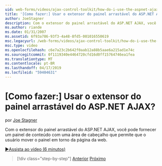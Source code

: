 ```yaml
---
uid: web-forms/videos/ajax-control-toolkit/how-do-i-use-the-aspnet-ajax-draggable-panel-extender
title: '[Como fazer:] Usar o extensor do painel arrastável do ASP.NET AJAX? | Microsoft Docs'
author: JoeStagner
description: Com o extensor do painel arrastável do ASP.NET AJAX, você pode fornecer um painel de conteúdo com uma área de cabeçalho que permite que o usuário mover o painel em torno da página da web.
ms.author: riande
ms.date: 01/31/2007
ms.assetid: 6f93a786-93f3-4a48-8fd5-001016550619
msc.legacyurl: /web-forms/videos/ajax-control-toolkit/how-do-i-use-the-aspnet-ajax-draggable-panel-extender
msc.type: video
ms.openlocfilehash: c6e7a23c2b642f0aab12a88b5aae6a215ad1e74c
ms.sourcegitcommit: 0f1119340e4464720cfd16d0ff15764746ea1fea
ms.translationtype: MT
ms.contentlocale: pt-BR
ms.lasthandoff: 04/17/2019
ms.locfileid: "59404631"
---
```

# <a name="how-do-i-use-the-aspnet-ajax-draggable-panel-extender"></a>[Como fazer:] Usar o extensor do painel arrastável do ASP.NET AJAX?

por [Joe Stagner](https://github.com/JoeStagner)

Com o extensor do painel arrastável do ASP.NET AJAX, você pode fornecer um painel de conteúdo com uma área de cabeçalho que permite que o usuário mover o painel em torno da página da web.

[&#9654;Assista ao vídeo (6 minutos)](https://channel9.msdn.com/Blogs/ASP-NET-Site-Videos/how-do-i-use-the-aspnet-ajax-draggable-panel-extender)

> [!div class="step-by-step"]
> [Anterior](how-do-i-use-the-aspnet-ajax-collapsable-panel-extender.md)
> [Próximo](how-do-i-use-the-aspnet-ajax-dynamicpopulate-extender.md)
